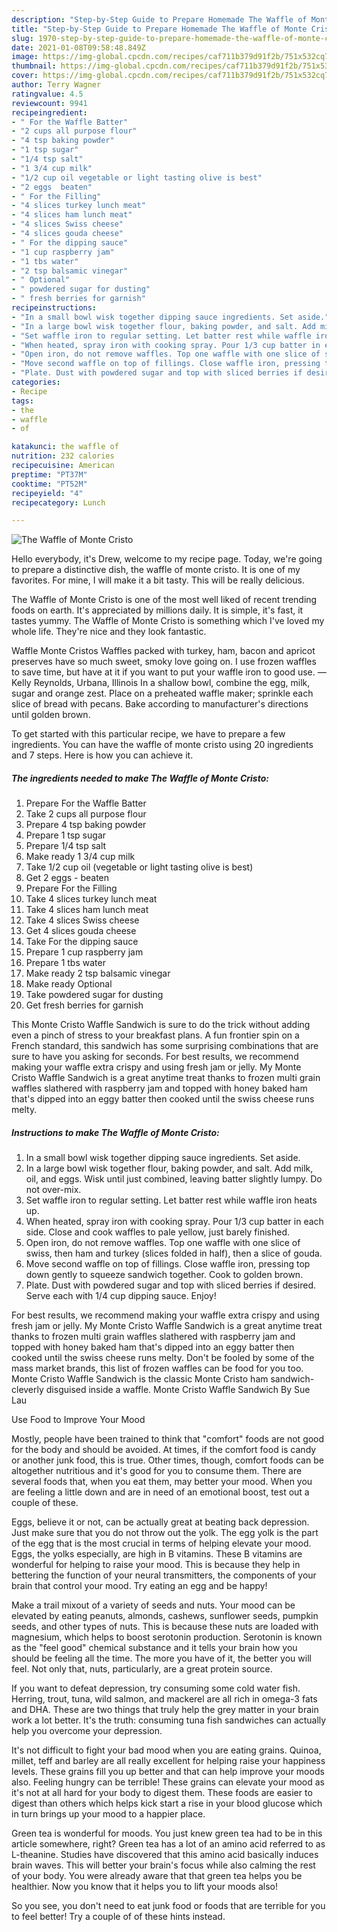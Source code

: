 ```yaml
---
description: "Step-by-Step Guide to Prepare Homemade The Waffle of Monte Cristo"
title: "Step-by-Step Guide to Prepare Homemade The Waffle of Monte Cristo"
slug: 1970-step-by-step-guide-to-prepare-homemade-the-waffle-of-monte-cristo
date: 2021-01-08T09:58:48.849Z
image: https://img-global.cpcdn.com/recipes/caf711b379d91f2b/751x532cq70/the-waffle-of-monte-cristo-recipe-main-photo.jpg
thumbnail: https://img-global.cpcdn.com/recipes/caf711b379d91f2b/751x532cq70/the-waffle-of-monte-cristo-recipe-main-photo.jpg
cover: https://img-global.cpcdn.com/recipes/caf711b379d91f2b/751x532cq70/the-waffle-of-monte-cristo-recipe-main-photo.jpg
author: Terry Wagner
ratingvalue: 4.5
reviewcount: 9941
recipeingredient:
- " For the Waffle Batter"
- "2 cups all purpose flour"
- "4 tsp baking powder"
- "1 tsp sugar"
- "1/4 tsp salt"
- "1 3/4 cup milk"
- "1/2 cup oil vegetable or light tasting olive is best"
- "2 eggs  beaten"
- " For the Filling"
- "4 slices turkey lunch meat"
- "4 slices ham lunch meat"
- "4 slices Swiss cheese"
- "4 slices gouda cheese"
- " For the dipping sauce"
- "1 cup raspberry jam"
- "1 tbs water"
- "2 tsp balsamic vinegar"
- " Optional"
- " powdered sugar for dusting"
- " fresh berries for garnish"
recipeinstructions:
- "In a small bowl wisk together dipping sauce ingredients. Set aside."
- "In a large bowl wisk together flour, baking powder, and salt. Add milk, oil, and eggs. Wisk until just combined, leaving batter slightly lumpy. Do not over-mix."
- "Set waffle iron to regular setting. Let batter rest while waffle iron heats up."
- "When heated, spray iron with cooking spray. Pour 1/3 cup batter in each side. Close and cook waffles to pale yellow, just barely finished."
- "Open iron, do not remove waffles. Top one waffle with one slice of swiss, then ham and turkey (slices folded in half), then a slice of gouda."
- "Move second waffle on top of fillings. Close waffle iron, pressing top down gently to squeeze sandwich together. Cook to golden brown."
- "Plate. Dust with powdered sugar and top with sliced berries if desired. Serve each with 1/4 cup dipping sauce. Enjoy!"
categories:
- Recipe
tags:
- the
- waffle
- of

katakunci: the waffle of 
nutrition: 232 calories
recipecuisine: American
preptime: "PT37M"
cooktime: "PT52M"
recipeyield: "4"
recipecategory: Lunch

---
```



![The Waffle of Monte Cristo](https://img-global.cpcdn.com/recipes/caf711b379d91f2b/751x532cq70/the-waffle-of-monte-cristo-recipe-main-photo.jpg)

Hello everybody, it's Drew, welcome to my recipe page. Today, we're going to prepare a distinctive dish, the waffle of monte cristo. It is one of my favorites. For mine, I will make it a bit tasty. This will be really delicious.

The Waffle of Monte Cristo is one of the most well liked of recent trending foods on earth. It's appreciated by millions daily. It is simple, it's fast, it tastes yummy. The Waffle of Monte Cristo is something which I've loved my whole life. They're nice and they look fantastic.

Waffle Monte Cristos Waffles packed with turkey, ham, bacon and apricot preserves have so much sweet, smoky love going on. I use frozen waffles to save time, but have at it if you want to put your waffle iron to good use. —Kelly Reynolds, Urbana, Illinois In a shallow bowl, combine the egg, milk, sugar and orange zest. Place on a preheated waffle maker; sprinkle each slice of bread with pecans. Bake according to manufacturer&#39;s directions until golden brown.


To get started with this particular recipe, we have to prepare a few ingredients. You can have the waffle of monte cristo using 20 ingredients and 7 steps. Here is how you can achieve it.

<!--inarticleads1-->

##### The ingredients needed to make The Waffle of Monte Cristo:

1. Prepare  For the Waffle Batter
1. Take 2 cups all purpose flour
1. Prepare 4 tsp baking powder
1. Prepare 1 tsp sugar
1. Prepare 1/4 tsp salt
1. Make ready 1 3/4 cup milk
1. Take 1/2 cup oil (vegetable or light tasting olive is best)
1. Get 2 eggs - beaten
1. Prepare  For the Filling
1. Take 4 slices turkey lunch meat
1. Take 4 slices ham lunch meat
1. Take 4 slices Swiss cheese
1. Get 4 slices gouda cheese
1. Take  For the dipping sauce
1. Prepare 1 cup raspberry jam
1. Prepare 1 tbs water
1. Make ready 2 tsp balsamic vinegar
1. Make ready  Optional
1. Take  powdered sugar for dusting
1. Get  fresh berries for garnish


This Monte Cristo Waffle Sandwich is sure to do the trick without adding even a pinch of stress to your breakfast plans. A fun frontier spin on a French standard, this sandwich has some surprising combinations that are sure to have you asking for seconds. For best results, we recommend making your waffle extra crispy and using fresh jam or jelly. My Monte Cristo Waffle Sandwich is a great anytime treat thanks to frozen multi grain waffles slathered with raspberry jam and topped with honey baked ham that&#39;s dipped into an eggy batter then cooked until the swiss cheese runs melty. 

<!--inarticleads2-->

##### Instructions to make The Waffle of Monte Cristo:

1. In a small bowl wisk together dipping sauce ingredients. Set aside.
1. In a large bowl wisk together flour, baking powder, and salt. Add milk, oil, and eggs. Wisk until just combined, leaving batter slightly lumpy. Do not over-mix.
1. Set waffle iron to regular setting. Let batter rest while waffle iron heats up.
1. When heated, spray iron with cooking spray. Pour 1/3 cup batter in each side. Close and cook waffles to pale yellow, just barely finished.
1. Open iron, do not remove waffles. Top one waffle with one slice of swiss, then ham and turkey (slices folded in half), then a slice of gouda.
1. Move second waffle on top of fillings. Close waffle iron, pressing top down gently to squeeze sandwich together. Cook to golden brown.
1. Plate. Dust with powdered sugar and top with sliced berries if desired. Serve each with 1/4 cup dipping sauce. Enjoy!


For best results, we recommend making your waffle extra crispy and using fresh jam or jelly. My Monte Cristo Waffle Sandwich is a great anytime treat thanks to frozen multi grain waffles slathered with raspberry jam and topped with honey baked ham that&#39;s dipped into an eggy batter then cooked until the swiss cheese runs melty. Don&#39;t be fooled by some of the mass market brands, this list of frozen waffles can be food for you too. Monte Cristo Waffle Sandwich is the classic Monte Cristo ham sandwich- cleverly disguised inside a waffle. Monte Cristo Waffle Sandwich By Sue Lau 

Use Food to Improve Your Mood


Mostly, people have been trained to think that "comfort" foods are not good for the body and should be avoided. At times, if the comfort food is candy or another junk food, this is true. Other times, though, comfort foods can be altogether nutritious and it's good for you to consume them. There are several foods that, when you eat them, may better your mood. When you are feeling a little down and are in need of an emotional boost, test out a couple of these.

Eggs, believe it or not, can be actually great at beating back depression. Just make sure that you do not throw out the yolk. The egg yolk is the part of the egg that is the most crucial in terms of helping elevate your mood. Eggs, the yolks especially, are high in B vitamins. These B vitamins are wonderful for helping to raise your mood. This is because they help in bettering the function of your neural transmitters, the components of your brain that control your mood. Try eating an egg and be happy!

Make a trail mixout of a variety of seeds and nuts. Your mood can be elevated by eating peanuts, almonds, cashews, sunflower seeds, pumpkin seeds, and other types of nuts. This is because these nuts are loaded with magnesium, which helps to boost serotonin production. Serotonin is known as the "feel good" chemical substance and it tells your brain how you should be feeling all the time. The more you have of it, the better you will feel. Not only that, nuts, particularly, are a great protein source.

If you want to defeat depression, try consuming some cold water fish. Herring, trout, tuna, wild salmon, and mackerel are all rich in omega-3 fats and DHA. These are two things that truly help the grey matter in your brain work a lot better. It's the truth: consuming tuna fish sandwiches can actually help you overcome your depression. 

It's not difficult to fight your bad mood when you are eating grains. Quinoa, millet, teff and barley are all really excellent for helping raise your happiness levels. These grains fill you up better and that can help improve your moods also. Feeling hungry can be terrible! These grains can elevate your mood as it's not at all hard for your body to digest them. These foods are easier to digest than others which helps kick start a rise in your blood glucose which in turn brings up your mood to a happier place.

Green tea is wonderful for moods. You just knew green tea had to be in this article somewhere, right? Green tea has a lot of an amino acid referred to as L-theanine. Studies have discovered that this amino acid basically induces brain waves. This will better your brain's focus while also calming the rest of your body. You were already aware that that green tea helps you be healthier. Now you know that it helps you to lift your moods also!

So you see, you don't need to eat junk food or foods that are terrible for you to feel better! Try  a  couple of  of  these  hints  instead.

